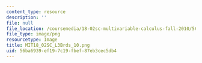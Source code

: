 ```yaml
---
content_type: resource
description: ''
file: null
file_location: /coursemedia/18-02sc-multivariable-calculus-fall-2010/56ba6939ef197c19fbef87eb3cec5db4_MIT18_02SC_L3Brds_10.png
file_type: image/png
resourcetype: Image
title: MIT18_02SC_L3Brds_10.png
uid: 56ba6939-ef19-7c19-fbef-87eb3cec5db4
---
```

